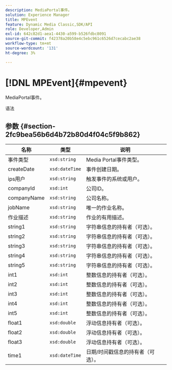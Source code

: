 ```yaml
---
description: MediaPortal事件。
solution: Experience Manager
title: MPEvent
feature: Dynamic Media Classic,SDK/API
role: Developer,Admin
exl-id: 642c82d1-aea1-4430-a599-b526fdbc8091
source-git-commit: f42378a20b58e4c5ebc961c6526d7cecabc2ae38
workflow-type: tm+mt
source-wordcount: '131'
ht-degree: 3%

---
```


# [!DNL MPEvent]{#mpevent}

MediaPortal事件。

语法

## 参数 {#section-2fc9bea56b6d4b72b80d4f04c5f9b862}

| 名称 | 类型 | 说明 |
|---|---|---|
| 事件类型 | `xsd:string` | Media Portal事件类型。 |
| createDate | `xsd:dateTime` | 事件创建日期。 |
| ips用户 | `xsd:string` | 触发事件的系统或用户。 |
| companyId | `xsd:int` | 公司ID。 |
| companyName | `xsd:string` | 公司名称。 |
| jobName | `xsd:string` | 唯一的作业名称。 |
| 作业描述 | `xsd:string` | 作业的有用描述。 |
| string1 | `xsd:string` | 字符串信息的持有者（可选）。 |
| string2 | `xsd:string` | 字符串信息的持有者（可选）。 |
| string3 | `xsd:string` | 字符串信息的持有者（可选）。 |
| string4 | `xsd:string` | 字符串信息的持有者（可选）。 |
| string5 | `xsd:string` | 字符串信息的持有者（可选）。 |
| int1 | `xsd:int` | 整数信息的持有者（可选）。 |
| int2 | `xsd:int` | 整数信息的持有者（可选）。 |
| int3 | `xsd:int` | 整数信息的持有者（可选）。 |
| int4 | `xsd:int` | 整数信息的持有者（可选）。 |
| int5 | `xsd:int` | 整数信息的持有者（可选）。 |
| float1 | `xsd:double` | 浮动信息持有者（可选）。 |
| float2 | `xsd:double` | 浮动信息持有者（可选）。 |
| float3 | `xsd:double` | 浮动信息持有者（可选）。 |
| time1 | `xsd:dateTime` | 日期/时间戳信息的持有者（可选）。 |
